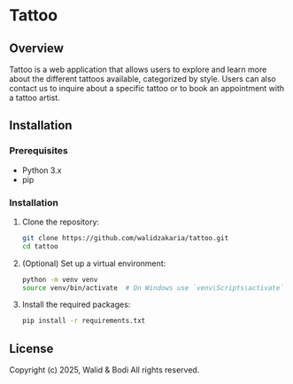 # Tattoo

## Overview
Tattoo is a web application that allows users to explore and learn more about the different tattoos available, categorized by style. Users can also contact us to inquire about a specific tattoo or to book an appointment with a tattoo artist.

## Installation
### Prerequisites
- Python 3.x
- pip

### Installation
1. Clone the repository:
   ```bash
   git clone https://github.com/walidzakaria/tattoo.git
   cd tattoo
   ```

2. (Optional) Set up a virtual environment:
   ```bash
   python -m venv venv
   source venv/bin/activate  # On Windows use `venv\Scripts\activate`
   ```

3. Install the required packages:
   ```bash
   pip install -r requirements.txt
   ```


## License
Copyright (c) 2025, Walid & Bodi All rights reserved.

